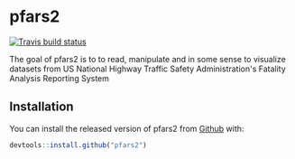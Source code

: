 
# pfars2

<!-- badges: start -->
[![Travis build status](https://travis-ci.com/badalovi/pfars3.svg?branch=master)](https://travis-ci.com/badalovi/pfars3)
<!-- badges: end -->

The goal of pfars2 is to to read, manipulate and in some sense to visualize
datasets from US National Highway Traffic Safety Administration's Fatality Analysis Reporting System

## Installation

You can install the released version of pfars2 from [Github](https://github.com/badalovi/pfars2) with:


``` r
devtools::install.github("pfars2")
```



